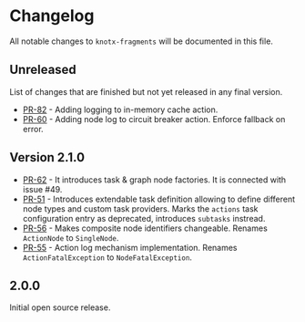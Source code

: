# Changelog
All notable changes to `knotx-fragments` will be documented in this file.

## Unreleased
List of changes that are finished but not yet released in any final version.
- [PR-82](https://github.com/Knotx/knotx-fragments/pull/82) - Adding logging to in-memory cache action.
- [PR-60](https://github.com/Knotx/knotx-fragments/pull/60) - Adding node log to circuit breaker action. Enforce fallback on error.


## Version 2.1.0
- [PR-62](https://github.com/Knotx/knotx-fragments/pull/62) - It introduces task & graph node factories. It is connected with issue #49.
- [PR-51](https://github.com/Knotx/knotx-fragments/pull/51) - Introduces extendable task definition allowing to define different node types and custom task providers. Marks the `actions` task configuration entry as deprecated, introduces `subtasks` instread.
- [PR-56](https://github.com/Knotx/knotx-fragments/pull/56) - Makes composite node identifiers changeable. Renames `ActionNode` to `SingleNode`. 
- [PR-55](https://github.com/Knotx/knotx-fragments/pull/55) - Action log mechanism implementation. Renames `ActionFatalException` to `NodeFatalException`.

## 2.0.0
Initial open source release.
